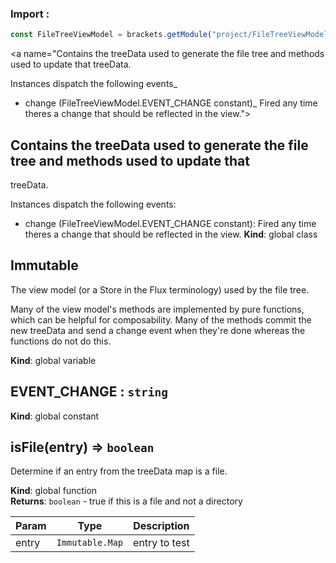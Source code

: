 ### Import :
```js
const FileTreeViewModel = brackets.getModule("project/FileTreeViewModel")
```

<a name="Contains the treeData used to generate the file tree and methods used to update that
treeData.

Instances dispatch the following events_
- change (FileTreeViewModel.EVENT_CHANGE constant)_ Fired any time theres a change that should be reflected in the view."></a>

## Contains the treeData used to generate the file tree and methods used to update that
treeData.

Instances dispatch the following events:
- change (FileTreeViewModel.EVENT\_CHANGE constant): Fired any time theres a change that should be reflected in the view.
**Kind**: global class  
<a name="Immutable"></a>

## Immutable
The view model (or a Store in the Flux terminology) used by the file tree.

Many of the view model's methods are implemented by pure functions, which can be
helpful for composability. Many of the methods commit the new treeData and send a
change event when they're done whereas the functions do not do this.

**Kind**: global variable  
<a name="EVENT_CHANGE"></a>

## EVENT\_CHANGE : <code>string</code>
**Kind**: global constant  
<a name="isFile"></a>

## isFile(entry) ⇒ <code>boolean</code>
Determine if an entry from the treeData map is a file.

**Kind**: global function  
**Returns**: <code>boolean</code> - true if this is a file and not a directory  

| Param | Type | Description |
| --- | --- | --- |
| entry | <code>Immutable.Map</code> | entry to test |

